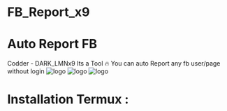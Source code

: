 # FB_Report_x9
# Auto Report FB
Codder - DARK_LMNx9
Its a Tool 🔥 You can auto Report any fb user/page without login
![logo](https://github.com/LMNx9-JOHNY/FB_Report_x9/blob/main/Screenshot_20231122-193142.png)
![logo](https://github.com/LMNx9-JOHNY/FB_Report_x9/blob/main/Screenshot_20231122-193246.png)
![logo](https://github.com/LMNx9-JOHNY/FB_Report_x9/blob/main/Screenshot_20231122-193325.png)

# Installation Termux :

